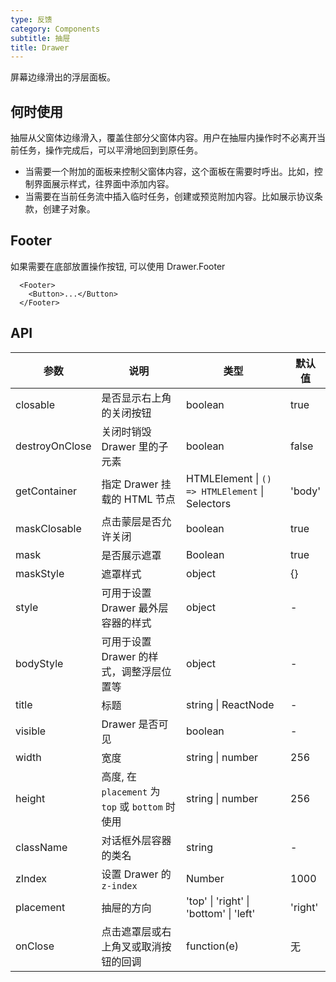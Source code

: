 ```yaml
---
type: 反馈
category: Components
subtitle: 抽屉
title: Drawer
---
```


屏幕边缘滑出的浮层面板。

## 何时使用

抽屉从父窗体边缘滑入，覆盖住部分父窗体内容。用户在抽屉内操作时不必离开当前任务，操作完成后，可以平滑地回到到原任务。

* 当需要一个附加的面板来控制父窗体内容，这个面板在需要时呼出。比如，控制界面展示样式，往界面中添加内容。
* 当需要在当前任务流中插入临时任务，创建或预览附加内容。比如展示协议条款，创建子对象。

## Footer

如果需要在底部放置操作按钮, 可以使用 Drawer.Footer
```tsx
  <Footer>
    <Button>...</Button>
  </Footer>
```

## API

| 参数           | 说明                                             | 类型                                            | 默认值  |
| -------------- | ------------------------------------------------ | ----------------------------------------------- | ------- |
| closable       | 是否显示右上角的关闭按钮                         | boolean                                         | true    |
| destroyOnClose | 关闭时销毁 Drawer 里的子元素                     | boolean                                         | false   |
| getContainer   | 指定 Drawer 挂载的 HTML 节点                     | HTMLElement \| `() => HTMLElement` \| Selectors | 'body'  |
| maskClosable   | 点击蒙层是否允许关闭                             | boolean                                         | true    |
| mask           | 是否展示遮罩                                     | Boolean                                         | true    |
| maskStyle      | 遮罩样式                                         | object                                          | {}      |
| style          | 可用于设置 Drawer 最外层容器的样式               | object                                          | -       |
| bodyStyle      | 可用于设置 Drawer 的样式，调整浮层位置等         | object                                          | -       |
| title          | 标题                                             | string \| ReactNode                             | -       |
| visible        | Drawer 是否可见                                  | boolean                                         | -       |
| width          | 宽度                                             | string \| number                                | 256     |
| height         | 高度, 在 `placement` 为 `top` 或 `bottom` 时使用 | string \| number                                | 256     |
| className      | 对话框外层容器的类名                             | string                                          | -       |
| zIndex         | 设置 Drawer 的 `z-index`                         | Number                                          | 1000    |
| placement      | 抽屉的方向                                       | 'top'  \| 'right' \| 'bottom' \| 'left'         | 'right' |
| onClose        | 点击遮罩层或右上角叉或取消按钮的回调             | function(e)                                     | 无      |

<style>
#_hj_feedback_container {
  display: none;
}
</style>
